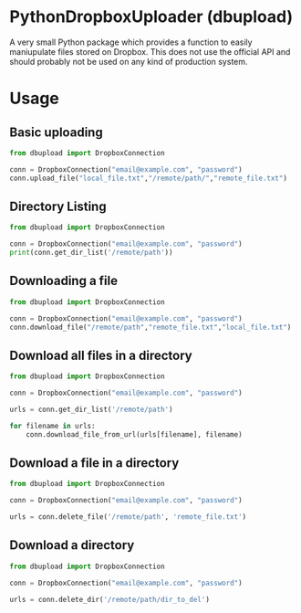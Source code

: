 # PythonDropboxUploader (dbupload)

A very small Python package which provides a function to easily maniupulate files stored on Dropbox. This does not use the official API and should probably not be used on any kind of production system.

# Usage

## Basic uploading

```python
from dbupload import DropboxConnection

conn = DropboxConnection("email@example.com", "password")
conn.upload_file("local_file.txt","/remote/path/","remote_file.txt")
```

## Directory Listing

```python
from dbupload import DropboxConnection

conn = DropboxConnection("email@example.com", "password")
print(conn.get_dir_list('/remote/path'))
```

## Downloading a file

```python
from dbupload import DropboxConnection

conn = DropboxConnection("email@example.com", "password")
conn.download_file("/remote/path","remote_file.txt","local_file.txt")
```

## Download all files in a directory

```python
from dbupload import DropboxConnection

conn = DropboxConnection("email@example.com", "password")

urls = conn.get_dir_list('/remote/path')

for filename in urls:
    conn.download_file_from_url(urls[filename], filename)
```

## Download a file in a directory

```python
from dbupload import DropboxConnection

conn = DropboxConnection("email@example.com", "password")

urls = conn.delete_file('/remote/path', 'remote_file.txt')
```

## Download a directory

```python
from dbupload import DropboxConnection

conn = DropboxConnection("email@example.com", "password")

urls = conn.delete_dir('/remote/path/dir_to_del')
```